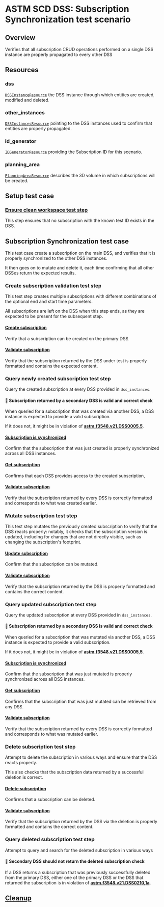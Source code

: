# ASTM SCD DSS: Subscription Synchronization test scenario

## Overview

Verifies that all subscription CRUD operations performed on a single DSS instance are properly propagated to every other DSS

## Resources

### dss

[`DSSInstanceResource`](../../../../resources/astm/f3548/v21/dss.py) the DSS instance through which entities are created, modified and deleted.

### other_instances

[`DSSInstancesResource`](../../../../resources/astm/f3548/v21/dss.py) pointing to the DSS instances used to confirm that entities are properly propagated.

### id_generator

[`IDGeneratorResource`](../../../../resources/interuss/id_generator.py) providing the Subscription ID for this scenario.

### planning_area

[`PlanningAreaResource`](../../../../resources/astm/f3548/v21/planning_area.py) describes the 3D volume in which subscriptions will be created.

## Setup test case

### [Ensure clean workspace test step](clean_workspace.md)

This step ensures that no subscription with the known test ID exists in the DSS.

## Subscription Synchronization test case

This test case create a subscription on the main DSS, and verifies that it is properly synchronized to the other DSS instances.

It then goes on to mutate and delete it, each time confirming that all other DSSes return the expected results.

### Create subscription validation test step

This test step creates multiple subscriptions with different combinations of the optional end and start time parameters.

All subscriptions are left on the DSS when this step ends, as they are expected to be present for the subsequent step.

#### [Create subscription](fragments/subscription_crud.md)

Verify that a subscription can be created on the primary DSS.

#### [Validate subscription](./validate_subscription.md)

Verify that the subscription returned by the DSS under test is properly formatted and contains the expected content.

### Query newly created subscription test step

Query the created subscription at every DSS provided in `dss_instances`.

#### 🛑 Subscription returned by a secondary DSS is valid and correct check

When queried for a subscription that was created via another DSS, a DSS instance is expected to provide a valid subscription.

If it does not, it might be in violation of **[astm.f3548.v21.DSS0005,5](../../../../requirements/astm/f3548/v21.md)**.

#### [Subscription is synchronized](./fragments/subscription_sync.md)

Confirm that the subscription that was just created is properly synchronized across all DSS instances.

#### [Get subscription](fragments/subscription_crud.md)

Confirms that each DSS provides access to the created subscription,

#### [Validate subscription](./validate_subscription.md)

Verify that the subscription returned by every DSS is correctly formatted and corresponds to what was created earlier.

### Mutate subscription test step

This test step mutates the previously created subscription to verify that the DSS reacts properly: notably, it checks that the subscription version is updated,
including for changes that are not directly visible, such as changing the subscription's footprint.

#### [Update subscription](fragments/subscription_crud.md)

Confirm that the subscription can be mutated.

#### [Validate subscription](./validate_subscription.md)

Verify that the subscription returned by the DSS is properly formatted and contains the correct content.

### Query updated subscription test step

Query the updated subscription at every DSS provided in `dss_instances`.

#### 🛑 Subscription returned by a secondary DSS is valid and correct check

When queried for a subscription that was mutated via another DSS, a DSS instance is expected to provide a valid subscription.

If it does not, it might be in violation of **[astm.f3548.v21.DSS0005,5](../../../../requirements/astm/f3548/v21.md)**.

#### [Subscription is synchronized](./fragments/subscription_sync.md)

Confirm that the subscription that was just mutated is properly synchronized across all DSS instances.

#### [Get subscription](fragments/subscription_crud.md)

Confirms that the subscription that was just mutated can be retrieved from any DSS.

#### [Validate subscription](./validate_subscription.md)

Verify that the subscription returned by every DSS is correctly formatted and corresponds to what was mutated earlier.

### Delete subscription test step

Attempt to delete the subscription in various ways and ensure that the DSS reacts properly.

This also checks that the subscription data returned by a successful deletion is correct.

#### [Delete subscription](fragments/subscription_crud.md)

Confirms that a subscription can be deleted.

#### [Validate subscription](./validate_subscription.md)

Verify that the subscription returned by the DSS via the deletion is properly formatted and contains the correct content.

### Query deleted subscription test step

Attempt to query and search for the deleted subscription in various ways

#### 🛑 Secondary DSS should not return the deleted subscription check

If a DSS returns a subscription that was previously successfully deleted from the primary DSS,
either one of the primary DSS or the DSS that returned the subscription is in violation of **[astm.f3548.v21.DSS0210,1a](../../../../requirements/astm/f3548/v21.md)**.

## [Cleanup](./clean_workspace.md)
